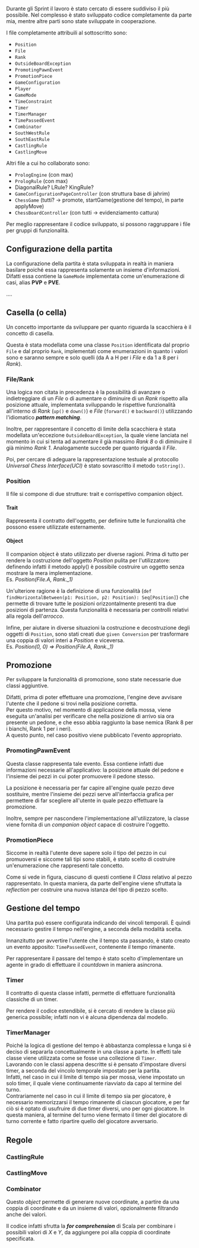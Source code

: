 Durante gli Sprint il lavoro è stato cercato di essere suddiviso il più possibile. Nel complesso
è stato sviluppato codice completamente da parte mia, mentre altre parti sono state sviluppate in cooperazione.

I file completamente attribuili al sottoscritto sono:
- `Position`
- `File`
- `Rank`
- `OutsideBoardException`
- `PromotingPawnEvent`
- `PromotionPiece`
- `GameConfiguration`
- `Player`
- `GameMode`
- `TimeConstraint`
- `Timer`
- `TimerManager`
- `TimePassedEvent`
- `Combinator`
- `SouthWestRule`
- `SouthEastRule`
- `CastlingRule`
- `CastlingMove`

Altri file a cui ho collaborato sono:
- `PrologEngine` (con max)
- `PrologRule` (con max)
- DiagonalRule? LRule? KingRule?
- `GameConfigurationPageController` (con struttura base di jahrim)
- `ChessGame` (tutti? -> promote, startGame(gestione del tempo), in parte applyMove)
- `ChessBoardController` (con tutti -> evidenziamento cattura)

Per meglio rappresentare il codice sviluppato, si possono raggruppare i file per gruppi di funzionalità.

## Configurazione della partita 
[//]: # (TODO eliminare? non importante?)

La configurazione della partita è stata sviluppata in realtà in maniera basilare poiché essa rappresenta
solamente un insieme d'informazioni.
Difatti essa contiene la `GameMode` implementata come un'enumerazione di casi, alias **PVP** e **PVE**.

....


## Casella (o cella)

Un concetto importante da sviluppare per quanto riguarda la scacchiera è il concetto di casella.

Questa è stata modellata come una classe `Position` identificata dal proprio `File` e dal proprio `Rank`, 
implementati come enumerazioni in quanto i valori sono e saranno sempre e solo quelli (da A a H per i _File_
e da 1 a 8 per i _Rank_).

### File/Rank

Una logica non citata in precedenza è la possibilità di avanzare o indietreggiare di un _File_ o di
aumentare o diminuire di un _Rank_ rispetto alla posizione attuale, implementata sviluppando le rispettive 
funzionalità all'interno di _Rank_ (`up()` e `down()`) e _File_ (`forward()` e `backward()`) utilizzando
l'idiomatico _**pattern matching**_.

Inoltre, per rappresentare il concetto di limite della scacchiera è stata modellata un'eccezione 
`OutsideBoardException`, la quale viene lanciata nel momento in cui si tenta ad aumentare il già massimo _Rank 8_ o
di diminuire il già minimo _Rank 1_.
Analogamente succede per quanto riguarda il _File_.

Poi, per cercare di adeguare la rappresentazione testuale al protocollo _Universal Chess Interface(UCI)_
è stato sovrascritto il metodo `toString()`.

### Position

Il file si compone di due strutture: trait e corrispettivo companion object.

#### Trait

Rappresenta il contratto dell'oggetto, per definire tutte le funzionalità che possono essere utilizzate
esternamente.

#### Object

Il companion object è stato utilizzato per diverse ragioni.
Prima di tutto per rendere la costruzione dell'oggetto _Position_ pulita per l'utilizzatore:
definendo infatti il metodo apply() è possibile costruire un oggetto senza mostrare la mera implementazione.
\
Es. _Position(File.A, Rank.\_1)_

Un'ulteriore ragione è la definizione di una funzionalità 
(`def findHorizontalBetween(p1: Position, p2: Position): Seq[Position]`) che permette di trovare 
tutte le posizioni orizzontalmente presenti tra due posizioni di partenza. 
Questa funzionalità è necessaria per controlli relativi alla regola dell'_arrocco_.

Infine, per aiutare in diverse situazioni la costruzione e decostruzione degli oggetti di `Position`, sono stati
creati due `given Conversion` per trasformare una coppia di valori interi a _Position_ e viceversa.
\
Es. _Position(0, 0) => Position(File.A, Rank.\_1)_

## Promozione

Per sviluppare la funzionalità di promozione, sono state necessarie due classi aggiuntive.

Difatti, prima di poter effettuare una promozione, l'engine deve avvisare l'utente che il pedone si trovi
nella posizione corretta.\
Per questo motivo, nel momento di applicazione della mossa, viene eseguita un'analisi per verificare che nella
posizione di arrivo sia ora presente un pedone, e che esso abbia raggiunto la base nemica (Rank 8 per i bianchi, 
Rank 1 per i neri).\
A questo punto, nel caso positivo viene pubblicato l'evento appropriato.

### PromotingPawnEvent

Questa classe rappresenta tale evento. 
Essa contiene infatti due informazioni necessarie all'applicativo: la posizione attuale del pedone e
l'insieme dei pezzi in cui poter promuovere il pedone stesso.

La posizione è necessaria per far capire all'engine quale pezzo deve sostituire, mentre l'insieme dei pezzi
serve all'interfaccia grafica per permettere di far scegliere all'utente in quale pezzo effettuare la promozione.

Inoltre, sempre per nascondere l'implementazione all'utilizzatore, la classe viene fornita di un _companion object_ 
capace di costruire l'oggetto.

### PromotionPiece

Siccome in realtà l'utente deve sapere solo il tipo del pezzo in cui promuoversi e siccome tali tipi
sono stabili, è stato scelto di costruire un'enumerazione che rappresenti tale concetto.

Come si vede in figura, ciascuno di questi contiene il _Class_ relativo al pezzo rappresentato.
In questa maniera, da parte dell'engine viene sfruttata la _reflection_ per costruire una nuova istanza del tipo di 
pezzo scelto.

[//]: # (TODO aggiungere screenshot)

## Gestione del tempo

Una partita può essere configurata indicando dei vincoli temporali.
È quindi necessario gestire il tempo nell'engine, a seconda della modalità scelta.

Innanzitutto per avvertire l'utente che il tempo sta passando, è stato creato un evento apposito:
`TimePassedEvent`, contenente il tempo rimanente.

Per rappresentare il passare del tempo è stato scelto d'implementare un agente in grado di effettuare il
_countdown_ in maniera asincrona.

### Timer

Il contratto di questa classe infatti, permette di effettuare funzionalità classiche di un timer.

Per rendere il codice estendibile, si è cercato di rendere la classe più generica possibile; infatti non vi è alcuna
dipendenza dal modello.

### TimerManager

Poiché la logica di gestione del tempo è abbastanza complessa e lunga si è deciso di separarla concettualmente in 
una classe a parte.
In effetti tale classe viene utilizzata come se fosse una collezione di `Timer`.\
Lavorando con le classi appena descritte si è pensato d'impostare diversi timer, a seconda del vincolo temporale
impostato per la partita.
\
Infatti, nel caso in cui il limite di tempo sia per mossa, viene impostato un solo timer, il quale viene
continuamente riavviato da capo al termine del turno.
\
Contrariamente nel caso in cui il limite di tempo sia per giocatore, è necessario memorizzarsi il tempo
rimanente di ciascun giocatore, e per far ciò si è optato di usufruire di due timer diversi, uno per ogni
giocatore.
In questa maniera, al termine del turno viene fermato il timer del giocatore di turno corrente e fatto ripartire
quello del giocatore avversario.

## Regole

[//]: # (TODO fare)

### CastlingRule

### CastlingMove

### Combinator

Questo _object_ permette di generare nuove coordinate, a partire da una coppia di coordinate e da un insieme
di valori, opzionalmente filtrando anche dei valori.

[//]: # (TODO aggiungere screenshot)

Il codice infatti sfrutta la _**for comprehension**_ di Scala per combinare i possibili valori di _X_ e _Y_,
da aggiungere poi alla coppia di coordinate specificata.